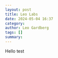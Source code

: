 ```yaml
---
layout: post
title: Leo Labs
date: 2024-05-04 16:37
category: 
author: Leo Gardberg
tags: []
summary: 
---
```


Hello test